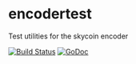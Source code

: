 # encodertest
Test utilities for the skycoin encoder

[![Build Status](https://travis-ci.org/skycoin/encodertest.svg)](https://travis-ci.org/skycoin/encodertest)
[![GoDoc](https://godoc.org/github.com/skycoin/encodertest?status.svg)](https://godoc.org/github.com/skycoin/encodertest)
